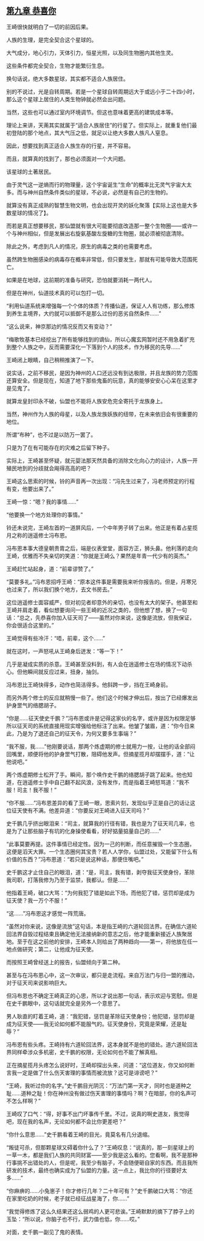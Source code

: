 ## [第九章 恭喜你](https://www.xxbiquge.com/11_11207/9204161.html)


  王崎很快就明白了一切的前因后果。

  人族的生理，是完全契合这个星球的。

  大气成分，地心引力，天体引力，恒星光照，以及同生物圈内其他生灵。

  这些条件都完全契合，生物才能繁衍生息。

  换句话说，绝大多数星球，其实都不适合人族居住。

  别的不说过，光是自转周期。若是一个星球自转周期远大于或远小于二十四小时，那么这个星球上居住的人类生物钟就必然会出问题。

  当然，这些也可以通过室内环境调节。但这也意味着更高的建筑成本等。

  理论上来讲，天萳其实就属于“适合人族居住”的行星了。但实际上，就重复他们最初登陆的那个地点，其大气压之低，就足以让绝大多数人族凡人窒息。

  因此，想要找到真正适合人族生存的行星，并不容易。

  而且，就算真的找到了，那也必须面对一个大问题。

  该星球的土著居民。

  由于灵气这一逆熵而行的物理量，这个宇宙诞生“生命”的概率比无灵气宇宙大太多。而与神州自然条件类似的星球，不必说，必然是有自己的生物的。

  就算没有真正成熟的智慧生物文明，也会出现开灵的妖化聚落【实际上这也是大多数星球的情况了】。

  而若是真正想要移民，那仙盟就有很大可能要彻底改造那一整个生物圈——或许一个与神州相似，但是发展出右旋氨基酸左旋糖的生物圈，就必须被彻底清除。

  除此之外，考虑到凡人的情况，原生的病毒之类的也需要考虑。

  虽然跨生物圈感染的病毒存在概率非常低，但只要发生，那就有可能导致大范围死亡。

  如果是在地球，这前期的准备与研究，恐怕就要消耗一两代人。

  但是在神州，仙道技术真的可以包打一切。

  “利用仙道系统来增强每一个个体的体质？传播仙道，保证人人有功练，那么修炼到养生主境界，大约就可以抵御不是那么过份的恶劣自然条件……”

  “这么说来，神京那边的情况反而又有变动？”

  “梅歌牧基本已经挖出了所有能够找到的谪仙，所以心魔玄网暂时还不用急着扩充到整个人族之中，反而需要深化一下落到个人的技术，作为移民的先导……”

  王崎闭上眼睛，自己稍稍推演了一下。

  说实话，之前不移民，是因为神州的人口还远没有到达极限，并且龙族的势力范围还算安全。但是现在，知道了地下那些鬼畜的玩意，真的能够安安心心呆在这里才是见鬼了。

  就算龙皇封印永不破，仙盟也不能将人族安危完全寄托于龙族身上。

  当然，神州作为人族的母星，以及人族龙族妖族的纽带，在未来依旧会有很重要的地位。

  所谓“布种”，也不过是以防万一罢了。

  只是为了在有可能存在的灾难之后留下种子。

  实际上，王崎甚至怀疑，就元婴法那天然具备的消除文化向心力的设计，人族一开殖民地到的分歧就会飚得高高的吧？

  王崎这么思索的时候，铃的声音再一次出现：“冯先生过来了，冯老师预定的行程有变，他要出来了。”

  王崎一惊：“嗯？我的事情……”

  “他要换一个地方处理你的事情。”

  铃还未说完，王崎左首的一道屏风后，一个中年男子转了出来。他正是有着占星揽月之称的逍遥修士冯布恩。

  冯布恩本事大德皇朝贵胄之后，端是仪表堂堂，面容方正，狮头鼻。他利落的走向王崎，优雅而不失亲切的笑道：“你就是王崎么？果然是年青一代少有的英杰。”

  王崎赶忙站起身，道：“前辈谬赞了。”

  “莫要多礼。”冯布恩招呼王崎：“原本这件事是需要我来听你报告的。但是，月寒兄也过来了，所以我们换个地方，去文书房去。”

  这位逍遥修士面容威严，但对初见者却意外的亲切，也没有太大的架子。他甚至和王崎并肩走着，看似想要询问一些王崎的近况之类的，但他想了想，换了一句话：“总之，先恭喜你加入征天司了——虽然对你来说，这像是流放，但我保证，你会很适合这里的。”

  王崎觉得有些冷汗：“唔，前辈，这个……”

  就在这时，一声怒吼从王崎身后迸发：“等一下！”

  几乎是凝成实质的杀意。王崎甚至没料到，有人会在逍遥修士在场的情况下动杀心。但他瞬间就反应过来，扭身，抽剑。

  冯布恩比王崎快得多，动作也简洁得多。他斜跨一步，挡在王崎身前。

  而另外两个修士的反应就稍慢一些了。他们这个时候才伸出后，按出了已经爆发出护身罡气的络腮胡子。

  “你是……征天使史千鹏？”冯布恩或许是记得这家伙的名字，或许是因为权限足够所以征天司的系统直接用现实增强给他标注了出来。他皱了皱眉，道：“你今日来此，乃是为了退还自己的征天令，为何又要多生事端？”

  “我不服，我……”他刚要说话，那两个炼虚期的修士就用力一按，让他的话全部闷回嘴里，顺便将他的护身罡气打散，阻碍他发声。但摘星揽月却摆摆手，道：“让他说吧。”

  两个炼虚期修士松开了手。瞬间，那个唤作史千鹏的络腮胡子跳了起来。他也知道，在逍遥修士手中自己翻不起风浪，没有发作，而是指着王崎怒骂道：“我不服！司主！我不服！”

  “你不服……”冯布恩差异的看了王崎一眼，思索片刻，发现似乎正是自己的话让这位征天使有不满。他差异道：“你要反对王崎进入征天司吗？”

  史千鹏几乎挤出眼泪来：“司主，就算我的行径有错，我也是为了征天司几率，也是为了让那些脑子有坑的化身操使看看，好好掂量掂量自己的……”

  “此事莫要再提。这件事情已经定性。因为一己的判断，而任意摧毁一个生态圈，这便是滔天大罪。一个生态圈何其宝贵？若人人学你，仙盟过处，又能留下什么有价值的东西？”冯布恩道：“若只是说这种话，那便住嘴吧。”

  史千鹏这才止住自己的眼泪，道：“是，司主，我有错，剥夺我征天使身份，革除我司职，打落我修为乃至于监禁，我都认。但是……”

  他指着王崎，破口大骂：“为何我犯了错是如此下场，而他犯了错，惩罚却是成为征天使？我一万个不服！”

  “这……”冯布恩这才感觉一阵荒唐。

  “虽然对你来说，这像是流放”这句话，本是指王崎的六道轮回法界。在确信六道轮回法界自毁过程结束且确定他无法接纳新的意志之后，他才能重新接近人族聚居地。至于在这之前他的安排，王崎本人则给出了两种趋向——第一，将他放在任一地点做研究；第二，让他成为征天使。

  而按照王崎曾经送上的报告，仙盟倾向于第二种。

  甚至与在冯布恩心中，这一次审议，都只是走流程。来自万法门与归一盟的推动，对于征天司来说影响巨大。

  但冯布恩也不确定王崎真正的心思，所以才说出那一句话，表示欢迎与宽慰。但是在史千鹏眼中，这句话就完全是另外一个意思了。

  男人耿直的盯着王崎，道：“我犯错，惩罚是革除征天使身份；他犯错，惩罚却是成为征天使——我无论如何都不能服气的。征天使身份，究竟是荣耀，还是耻辱？”

  冯布恩有些头疼。王崎持有六道轮回法界，这本身就不是他的错处。道六道轮回法界同样牵涉众多机密，史千鹏的权限，无论如何也不能了解真相。

  正在摘星揽月头疼怎么说好时，王崎却探出头来，问道：“这位道友，你又如何断言我一定是做了什么伤天害理的事情而被流放？这可是诽谤吧？”

  “王崎，我听过你的名字。”史千鹏目光阴沉：“万法门第一天才，同时也是道种之耻……道种之耻！你在神州没有做过伤天害理的事情吗？啊？在暗部，你的名声可不怎么样啊？”

  王崎叹了口气：“得，好事不出门坏事传千里。不过，说真的啊史道友，我觉得吧，现在我的名声，无论如何都不会比你更差吧？”

  “你什么意思……”史千鹏看着王崎的目光，竟莫名有几分退缩。

  “叛徒可杀，但那颗星球又碍着你什么了？”王崎叹息：“说真的，那一刻星球上的一草一木，都是我们人族的共同财富——至少我是这么看的。您看啊，我不是那种行事挑不出错处的人，但是呢，我至少有脑子，不会随便砸自家的东西。而且我所研发的技术，最终也确实成为了仙盟的力量。这一点上，我比你的行径要好太多……”

  “你麻痹的……小兔崽子！你才修行几年？二十年可有？”史千鹏破口大骂：“你还在家里吃奶的时候，老子就已经征战星海了，你……”

  “我觉得修炼了这么久结果还这么弱鸡的人更可悲诶。”王崎默默的摘下了脖子上的玉坠：“所以说，你脑子也不行，武力值也低，你……哎。”

  对面，史千鹏一副见了鬼的表情。
